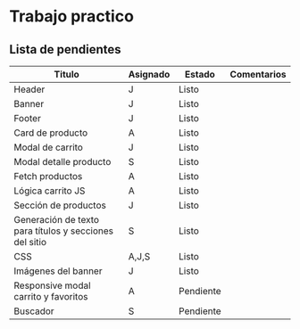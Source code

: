 # Trabajo practico

## Lista de pendientes

Titulo | Asignado | Estado | Comentarios
---|---|---|---
Header | J | Listo
Banner | J | Listo
Footer | J | Listo
Card de producto | A | Listo
Modal de carrito | J | Listo
 |Modal detalle producto | S | Listo
Fetch productos | A | Listo 
 |Lógica carrito JS | A | Listo
 |Sección de productos | J | Listo
 |Generación de texto para títulos y secciones del sitio | S | Listo
 |CSS | A,J,S | Listo
 Imágenes del banner | J | Listo
 Responsive modal carrito y favoritos | A | Pendiente
 Buscador | S | Pendiente